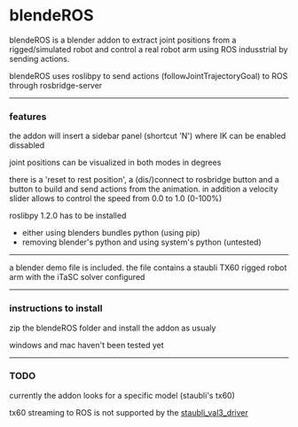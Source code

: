 # blendeROS

blendeROS is a blender addon to extract joint positions from a rigged/simulated robot and control a real robot arm using ROS indusstrial by sending actions.

blendeROS uses roslibpy to send actions (followJointTrajectoryGoal) to ROS through rosbridge-server 

---
### features

the addon will insert a sidebar panel (shortcut 'N') where IK can be enabled dissabled

joint positions can be visualized in both modes in degrees

there is a 'reset to rest position', a (dis/)connect to rosbridge button and a button to build and send actions from the animation. in addition a velocity slider allows to control the speed from 0.0 to 1.0 (0-100%)

roslibpy 1.2.0 has to be installed 
 * either using blenders bundles python (using pip)
 * removing blender's python and using system's python (untested)

---

a blender demo file is included. the file contains a staubli TX60 rigged robot arm with the iTaSC solver configured

---

### instructions to install

zip the blendeROS folder and install the addon as usualy

windows and mac haven't been tested yet

---

### TODO

currently the addon looks for a specific model (staubli's tx60)

tx60 streaming to ROS is not supported by the [staubli_val3_driver](http://wiki.ros.org/staubli_val3_driver)


